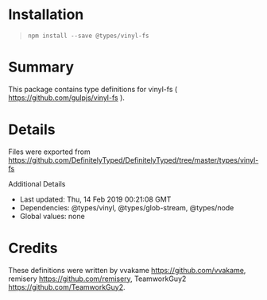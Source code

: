 # Installation
> `npm install --save @types/vinyl-fs`

# Summary
This package contains type definitions for vinyl-fs ( https://github.com/gulpjs/vinyl-fs ).

# Details
Files were exported from https://github.com/DefinitelyTyped/DefinitelyTyped/tree/master/types/vinyl-fs

Additional Details
 * Last updated: Thu, 14 Feb 2019 00:21:08 GMT
 * Dependencies: @types/vinyl, @types/glob-stream, @types/node
 * Global values: none

# Credits
These definitions were written by vvakame <https://github.com/vvakame>, remisery <https://github.com/remisery>, TeamworkGuy2 <https://github.com/TeamworkGuy2>.
